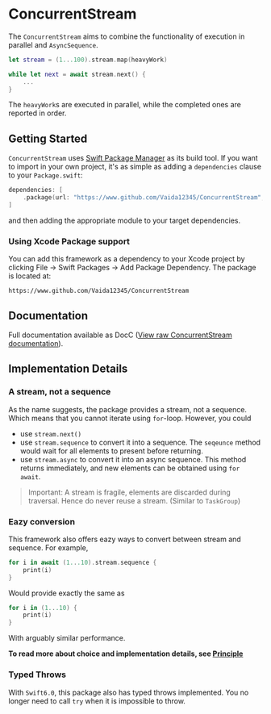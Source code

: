 # ConcurrentStream

The ``ConcurrentStream`` aims to combine the functionality of execution in parallel and `AsyncSequence`.

```swift
let stream = (1...100).stream.map(heavyWork)

while let next = await stream.next() {
    ...
}
```
The `heavyWork`s are executed in parallel, while the completed ones are reported in order.


## Getting Started

`ConcurrentStream` uses [Swift Package Manager](https://www.swift.org/documentation/package-manager/) as its build tool. If you want to import in your own project, it's as simple as adding a `dependencies` clause to your `Package.swift`:
```swift
dependencies: [
    .package(url: "https://www.github.com/Vaida12345/ConcurrentStream", from: "1.0.1")
]
```
and then adding the appropriate module to your target dependencies.

### Using Xcode Package support

You can add this framework as a dependency to your Xcode project by clicking File -> Swift Packages -> Add Package Dependency. The package is located at:
```
https://www.github.com/Vaida12345/ConcurrentStream
```

## Documentation
Full documentation available as DocC ([View raw ConcurrentStream documentation](/Sources/ConcurrentStream/Documentation.docc/ConcurrentStream.md)).

## Implementation Details

### A stream, not a sequence

As the name suggests, the package provides a stream, not a sequence. Which means that you cannot iterate using `for`-loop. However, you could
- use `stream.next()`
- use `stream.sequence` to convert it into a sequence. The `seqeunce` method would wait for all elements to present before returning.
- use `stream.async` to convert it into an async sequence. This method returns immediately, and new elements can be obtained using `for await`.

> Important:
> A stream is fragile, elements are discarded during traversal. Hence do never reuse a stream. (Similar to `TaskGroup`)

### Eazy conversion

This framework also offers eazy ways to convert between stream and sequence. For example,
```swift
for i in await (1...10).stream.sequence {
    print(i)
}
```

Would provide exactly the same as 
```swift
for i in (1...10) {
    print(i)
}
```

With arguably similar performance.

**To read more about choice and implementation details, see [Principle](/Sources/ConcurrentStream/Documentation.docc/Principle.md)**

### Typed Throws

With `Swift6.0`, this package also has typed throws implemented. You no longer need to call `try` when it is impossible to throw.
